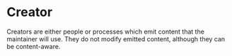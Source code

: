 # Creator

Creators are either people or processes which emit content that the maintainer will use. They do not modify emitted content, although they can be content-aware.